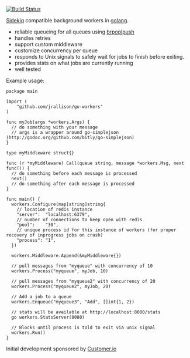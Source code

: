 [![Build Status](https://travis-ci.org/jrallison/go-workers.png)](https://travis-ci.org/jrallison/go-workers)

[Sidekiq](http://sidekiq.org/) compatible
background workers in [golang](http://golang.org/).

* reliable queueing for all queues using [brpoplpush](http://redis.io/commands/brpoplpush)
* handles retries
* support custom middleware
* customize concurrency per queue
* responds to Unix signals to safely wait for jobs to finish before exiting.
* provides stats on what jobs are currently running
* well tested

Example usage:

    package main
    
    import (
    	"github.com/jrallison/go-workers"
    )
    
    func myJob(args *workers.Args) {
      // do something with your message
      // args is a wrapper around go-simplejson (http://godoc.org/github.com/bitly/go-simplejson)
    }
    
    type myMiddleware struct{}

    func (r *myMiddleware) Call(queue string, message *workers.Msg, next func()) {
      // do something before each message is processed
      next()
      // do something after each message is processed
    }
    
    func main() {
      workers.Configure(map[string]string{
        // location of redis instance
        "server":  "localhost:6379",
        // number of connections to keep open with redis
        "pool":    "30",
        // unique process id for this instance of workers (for proper recovery of inprogress jobs on crash)
        "process": "1",
      })
      
      workers.Middleware.Append(&myMiddleware{})

      // pull messages from "myqueue" with concurrency of 10
      workers.Process("myqueue", myJob, 10)
      
      // pull messages from "myqueue2" with concurrency of 20
      workers.Process("myqueue2", myJob, 20)

      // Add a job to a queue
      workers.Enqueue("myqueue3", "Add", []int{1, 2})

      // stats will be available at http://localhost:8080/stats
      go workers.StatsServer(8080)

      // Blocks until process is told to exit via unix signal
      workers.Run()
    }
    
Initial development sponsored by [Customer.io](http://customer.io)
